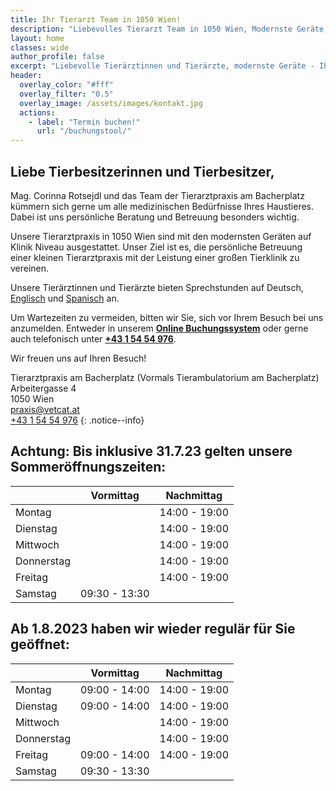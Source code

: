 ```yaml
---
title: Ihr Tierarzt Team in 1050 Wien!
description: "Liebevolles Tierarzt Team in 1050 Wien, Modernste Geräte, Ultraschall, Digital Röntgen, In-House Labor, Bestes Service, Günstig gelegen, Tierarztpraxis im 5. Bezirk."
layout: home
classes: wide
author_profile: false
excerpt: "Liebevolle Tierärztinnen und Tierärzte, modernste Geräte - Ihr Haustier in besten Händen!"
header:
  overlay_color: "#fff"
  overlay_filter: "0.5"
  overlay_image: /assets/images/kontakt.jpg
  actions:
    - label: "Termin buchen!"
      url: "/buchungstool/"
---
```


## Liebe Tierbesitzerinnen und Tierbesitzer,

Mag. Corinna Rotsejdl und das Team der Tierarztpraxis am Bacherplatz kümmern sich gerne um alle medizinischen Bedürfnisse Ihres Haustieres. Dabei ist uns persönliche Beratung und Betreuung besonders wichtig.

Unsere Tierarztpraxis in 1050 Wien sind mit den modernsten Geräten auf Klinik Niveau ausgestattet. Unser Ziel ist es, die persönliche Betreuung einer kleinen Tierarztpraxis mit der Leistung einer großen Tierklinik zu vereinen.

Unsere Tierärztinnen und Tierärzte bieten Sprechstunden auf Deutsch, [Englisch](/english/) und [Spanisch](/espanol/) an.

Um Wartezeiten zu vermeiden, bitten wir Sie, sich vor Ihrem Besuch bei uns anzumelden. Entweder in unserem <b>[Online Buchungssystem](/buchungstool/)</b> oder gerne auch telefonisch unter <b><a href="tel:+43 1 54 54 976">+43 1 54 54 976</a></b>.

Wir freuen uns auf Ihren Besuch!

Tierarztpraxis am Bacherplatz (Vormals Tierambulatorium am Bacherplatz)<br />
Arbeitergasse 4<br />
1050 Wien  <br />
<i class="fas fa-fw fa-envelope"></i> <a href="mailto:praxis@vetcat.at">praxis@vetcat.at</a>  
<i class="fas fa-fw fa-phone"></i> <a href="tel: + 43 1 54 54 976">+43 1 54 54 976</a>
{: .notice--info}

## Achtung: Bis inklusive 31.7.23 gelten unsere Sommeröffnungszeiten:

|  | Vormittag | Nachmittag |
|-------|--------|---------|
| Montag |   | 14:00 - 19:00 |
| Dienstag |   | 14:00 - 19:00 |
| Mittwoch | | 14:00 - 19:00 |
| Donnerstag | | 14:00 - 19:00 |
| Freitag |   | 14:00 - 19:00 |
| Samstag | 09:30 - 13:30 |  | 

## Ab 1.8.2023 haben wir wieder regulär für Sie geöffnet:

|  | Vormittag | Nachmittag |
|-------|--------|---------|
| Montag | 09:00 - 14:00 | 14:00 - 19:00 |
| Dienstag | 09:00 - 14:00 | 14:00 - 19:00 |
| Mittwoch | | 14:00 - 19:00 |
| Donnerstag | | 14:00 - 19:00 |
| Freitag | 09:00 - 14:00 | 14:00 - 19:00 |
| Samstag | 09:30 - 13:30 |  | 
